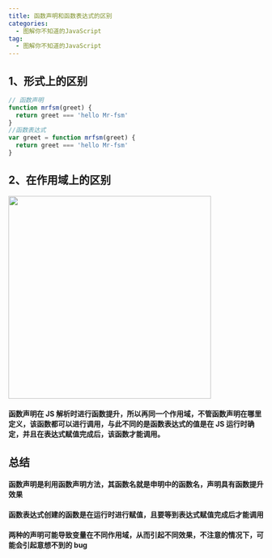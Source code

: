 ```yaml
---
title: 函数声明和函数表达式的区别
categories:
  - 图解你不知道的JavaScript
tag:
  - 图解你不知道的JavaScript
---
```


## 1、形式上的区别

```js
// 函数声明
function mrfsm(greet) {
  return greet === 'hello Mr-fsm'
}
//函数表达式
var greet = function mrfsm(greet) {
  return greet === 'hello Mr-fsm'
}
```

## 2、在作用域上的区别

<img src="https://cdn.daddylab.com/Upload/image/20191023/1571793611435035.jpg" width="400" hegiht="250" align=center />

#### 函数声明在 JS 解析时进行函数提升，所以再同一个作用域，不管函数声明在哪里定义，该函数都可以进行调用，与此不同的是函数表达式的值是在 JS 运行时确定，并且在表达式赋值完成后，该函数才能调用。

## 总结

#### 函数声明是利用函数声明方法，其函数名就是申明中的函数名，声明具有函数提升效果

#### 函数表达式创建的函数是在运行时进行赋值，且要等到表达式赋值完成后才能调用

#### 两种的声明可能导致变量在不同作用域，从而引起不同效果，不注意的情况下，可能会引起意想不到的 bug

<!-- Link Gitalk 的支持文件  -->
<link rel="stylesheet" href="https://unpkg.com/gitalk/dist/gitalk.css">
<script src="https://unpkg.com/gitalk@latest/dist/gitalk.min.js"></script> 
<div id="gitalk-container"></div>     
<script type="text/javascript">
    var gitalk = new Gitalk({
		clientID: `cb37a23bb8fcfb7580af`,
		clientSecret: `54b05f873b4aa80c68edefb369951131abee5aea`,
		repo: `Mr-FSM.github.io`,
		owner: 'Mr-FSM',
		admin: ['Mr-FSM'],
		id: 'window.location.pathname'
    });
    gitalk.render('gitalk-container');
</script> 
<!-- Gitalk end -->
